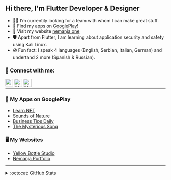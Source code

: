 <!-- ### Hi there, I'm Nemanja - [nemanjacvetkovic1993.com][website] 👋 -->

<!-- [![Website](https://img.shields.io/website?label=codeSTACKr.com&style=for-the-badge&url=https%3A%2F%2Fcodestackr.com)](https://codestackr.com)
[![Twitter Follow](https://img.shields.io/twitter/follow/codeSTACKr?color=1DA1F2&logo=twitter&style=for-the-badge)](https://twitter.com/intent/follow?original_referer=https%3A%2F%2Fgithub.com%2FcodeSTACKr&screen_name=codeSTACKr) -->

## Hi there, I'm Flutter Developer & Designer

- 👨‍💻 I’m currentily looking for a team with whom I can make great stuff.
- 📲 Find my apps on [GooglePlay][googleplay]!
- 🔭 Visit my website [nemanja.one][website]
- 🛡️ Apart from Flutter, I am learning about application security and safety using Kali Linux.
- 💿 Fun fact: I speak 4 languages (English, Serbian, Italian, German) and undertand 2 more (Spanish & Russian).

### 🔗 Connect with me:

[<img align="left" alt="nemanjacvetkovic1993 | LinkedIn" width="24px" src="https://raw.githubusercontent.com/rahuldkjain/github-profile-readme-generator/master/src/images/icons/Social/linked-in-alt.svg" />][linkedin]
[<img align="left" alt="nemanjacvetkovic1993 | Instagram" width="26px" src="https://raw.githubusercontent.com/rahuldkjain/github-profile-readme-generator/master/src/images/icons/Social/instagram.svg" />][instagram]
[<img align="left" alt="nemanjacvetkovic1993 | Dribbble" width="26px" src="https://raw.githubusercontent.com/rahuldkjain/github-profile-readme-generator/master/src/images/icons/Social/dribbble.svg" />][dribbble]

<!--
### Languages and Tools:

[<img align="left" alt="flutter" width="26px" src="https://raw.githubusercontent.com/github/explore/80688e429a7d4ef2fca1e82350fe8e3517d3494d/topics/flutter/flutter.png" />][googleplay]
[<img align="left" alt="Visual Studio Code" width="26px" src="https://raw.githubusercontent.com/github/explore/80688e429a7d4ef2fca1e82350fe8e3517d3494d/topics/visual-studio-code/visual-studio-code.png" />][googleplay]
[<img align="left" alt="Git" width="26px" src="https://raw.githubusercontent.com/github/explore/80688e429a7d4ef2fca1e82350fe8e3517d3494d/topics/git/git.png" />][googleplay]
[<img align="left" alt="GitHub" width="26px" src="https://raw.githubusercontent.com/github/explore/78df643247d429f6cc873026c0622819ad797942/topics/github/github.png" />][googleplay]
[<img align="left" alt="Terminal" width="26px" src="https://raw.githubusercontent.com/github/explore/80688e429a7d4ef2fca1e82350fe8e3517d3494d/topics/terminal/terminal.png" />][googleplay]
[<img align="left" alt="SQL" width="26px" src="https://raw.githubusercontent.com/github/explore/80688e429a7d4ef2fca1e82350fe8e3517d3494d/topics/sql/sql.png" />][googleplay]
[<img align="left" alt="MySQL" width="26px" src="https://raw.githubusercontent.com/github/explore/80688e429a7d4ef2fca1e82350fe8e3517d3494d/topics/mysql/mysql.png" />][googleplay]
[<img align="left" alt="HTML5" width="26px" src="https://raw.githubusercontent.com/github/explore/80688e429a7d4ef2fca1e82350fe8e3517d3494d/topics/html/html.png" />][googleplay]
[<img align="left" alt="CSS3" width="26px" src="https://raw.githubusercontent.com/github/explore/80688e429a7d4ef2fca1e82350fe8e3517d3494d/topics/css/css.png" />][googleplay]
-->
<br />

---

### 📱 My Apps on GooglePlay

<!-- APPS:START -->

- [Learn NFT][appLN]
- [Sounds of Nature][appSON]
- [Business Tips Daily][appBTD]
- [The Mysterious Song][appTMS]

### 🖥️ My Websites
- [Yellow Bottle Studio][appYBS]
- [Nemanja Portfolio][appNW]

<!-- APPS:END -->
---

<details>
  <summary>:octocat:  GitHub Stats</summary>

  <img align="left" alt="NemanjaCvetkovic1993's GitHub Stats" src="https://github-readme-stats.vercel.app/api/?username=nemanjacvetkovic1993&count_private=true&theme=tokyonight&showicons=true" />

</details>
<!-- <details>
  <summary>:zap: Most Used Languages</summary>

  <!-- <img align="left" alt="NemanjaCvetkovic1993's Most Used Languages" src="https://github-readme-stats.vercel.app/api/top-langs/?username=nemanjacvetkovic1993&langs_count=5&theme=tokyonight" />

</details> -->

[website]: https://nemanja.one
[instagram]: https://instagram.com/nemanja.cv
[linkedin]: https://www.linkedin.com/in/nemanja-cvetkovic/
[dribbble]: https://dribbble.com/NemanjaCvetkovic
[googleplay]: https://play.google.com/store/apps/developer?id=Yellow+Bottle+Studio

[appLN]: https://play.google.com/store/apps/details?id=com.yellowbottlestudio.learnnft
[appSON]: https://play.google.com/store/apps/details?id=com.yellowbottlestudio.soundsofnature
[appBTD]: https://play.google.com/store/apps/details?id=com.yellowbottlestudio.businesstipsdaily
[appTMS]: https://play.google.com/store/apps/details?id=com.yellowbottlestudio.themysterioussong

[appYBS]: https://www.yellowbottlestudio.com
[appNW]: https://www.nemanja.one


<!--
**NemanjaCvetkovic1993/NemanjaCvetkovic1993** is a ✨ _special_ ✨ repository because its `README.md` (this file) appears on your GitHub profile.

Here are some ideas to get you started:

- 🔭 I’m currently working on ...
- 🌱 I’m currently learning ...
- 👯 I’m looking to collaborate on ...
- 🤔 I’m looking for help with ...
- 💬 Ask me about ...
- 📫 How to reach me: ...
- 😄 Pronouns: ...
- ⚡ Fun fact: ...
-->
